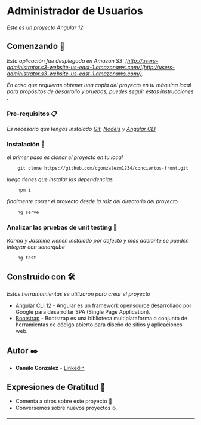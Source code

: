 # Administrador de Usuarios

_Este es un proyecto Angular 12_

## Comenzando 🚀

_Esta aplicación fue desplegada en Amazon S3: [http://users-administrator.s3-website-us-east-1.amazonaws.com/](http://users-administrator.s3-website-us-east-1.amazonaws.com/)._

_En caso que requieras obtener una copia del proyecto en tu máquina local para propósitos de desarrollo y pruebas, puedes seguir estas instrucciones ._

### Pre-requisitos 📋

_Es necesario que tengas instalado [Git](https://git-scm.com/), [Nodejs](https://nodejs.org/es/download/) y  [Angular CLI](https://cli.angular.io/)_

### Instalación 🔧

_el primer paso es clonar el proyecto en tu local_

```
    git clone https://github.com/cgonzalezm1234/conciertos-front.git
```

_luego tienes que instalar las dependencias_

```
    npm i
```
_finalmente correr el proyecto desde la raìz del directorio del proyecto_

```
    ng serve
```

### Analizar las pruebas de unit testing 🔩

_Karma y Jasmine vienen instalado por defecto y más adelante se pueden integrar con sonarqube_

```
    ng test
```

## Construido con 🛠️

_Estas herramamientas se utilizaron para crear el proyecto_

* [Angular CLI 12](https://cli.angular.io/) - Angular es un framework opensource desarrollado por Google para desarrollar SPA (Single Page Application).
* [Bootstrap](https://getbootstrap.com/) - Bootstrap es una biblioteca multiplataforma o conjunto de herramientas de código abierto para diseño de sitios y aplicaciones web.

## Autor ✒️

* **Camilo González** - [Linkedin](https://www.linkedin.com/in/camilo-gonzalez-munoz/)

## Expresiones de Gratitud 🎁

* Comenta a otros sobre este proyecto 📢
* Conversemos sobre nuevos proyectos ☕. 

---